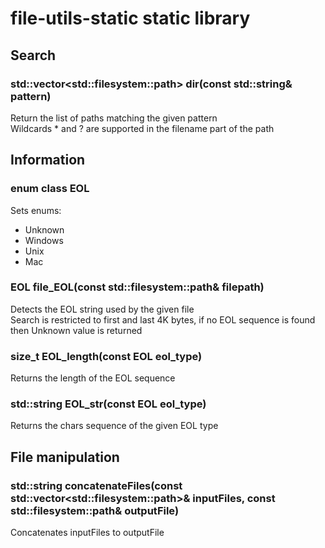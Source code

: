 # file-utils-static static library

## Search

### std::vector&lt;std::filesystem::path&gt; dir(const std::string& pattern)
Return the list of paths matching the given pattern<br>
Wildcards * and ? are supported in the filename part of the path

## Information

### enum class EOL
Sets enums:
* Unknown
* Windows
* Unix
* Mac

### EOL file_EOL(const std::filesystem::path& filepath)
Detects the EOL string used by the given file<br>
Search is restricted to first and last 4K bytes, if no EOL sequence is found then Unknown value is returned

### size_t EOL_length(const EOL eol_type)
Returns the length of the EOL sequence

### std::string EOL_str(const EOL eol_type)
Returns the chars sequence of the given EOL type

## File manipulation

### std::string concatenateFiles(const std::vector&lt;std::filesystem::path&gt;& inputFiles, const std::filesystem::path& outputFile)
Concatenates inputFiles to outputFile
